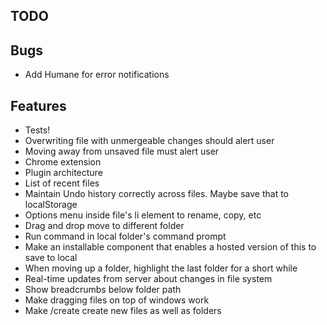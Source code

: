 TODO
----

## Bugs

* Add Humane for error notifications

## Features

* Tests!
* Overwriting file with unmergeable changes should alert user
* Moving away from unsaved file must alert user
* Chrome extension
* Plugin architecture
* List of recent files
* Maintain Undo history correctly across files. Maybe save that to localStorage
* Options menu inside file's li element to rename, copy, etc
* Drag and drop move to different folder
* Run command in local folder's command prompt
* Make an installable component that enables a hosted version of this to save to local
* When moving up a folder, highlight the last folder for a short while
* Real-time updates from server about changes in file system
* Show breadcrumbs below folder path
* Make dragging files on top of windows work
* Make /create create new files as well as folders